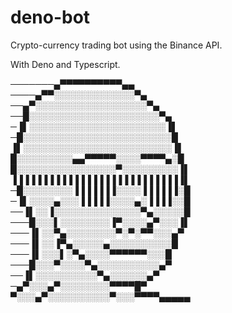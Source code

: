 # deno-bot

Crypto-currency trading bot using the Binance API.

With Deno and Typescript.

───────▄▀▀▀▀▀▀▀▀▀▀▄▄  
────▄▀▀░░░░░░░░░░░░░▀▄  
──▄▀░░░░░░░░░░░░░░░░░░▀▄  
──█░░░░░░░░░░░░░░░░░░░░░▀▄  
─▐▌░░░░░░░░░░░░░░░░░░░░░░▐▌  
─█░░░░░░░░░░░░░░░░░░░░░░░░█  
▐▌░░░░░░░░░░░░░░░░░░░░░░░░▐▌  
█░░░░░░░░░▄▄▀▀▀▀▀░░░░▀▀▀▀▄░█  
█░░░░░░░░░░░░░░░░▀░░░░░░░░░▐▌  
▐▐▐▐▐▐▐▐▐▐▐▐▐▐▐▐▐▐▐▐▐▐▐▐▐▐▐▐▌  
─█░░░░░░░░▐▐▐▐▐▐▐░░░░▐▐▐▐▐▐░█  
─▐▌░░░░▄░░░▐▐▐▐▐░░░░▄░▐▐▐▐░░█  
──▐▌░░▐░░░░░░░░░░░░░░▀▄░░░░░█  
───█░░░▌░░░░░░░░▐▀░░░░▄▀░░░▐▌  
───▐▌░░▀▄░░░░░░░░▀░▀░▀▀░░░▄▀  
───▐▌░░▐▀▄░░░░░▄░░░░░░░░░░█  
───▐▌░░░▌░▀▄░░░░▀▀▀▀▀▀░░░█  
───█░░░▀░░░░▀▄░░░░░░░░░░▄▀  
──▐▌░░░░░░░░░░▀▄░░░░░░▄▀  
─▄▀░░░▄▀░░░░░░░░▀▀▀▀█▀  
▀░░░▄▀░░░░░░░░░░▀░░░▀▀▀▀▄▄▄▄▄
